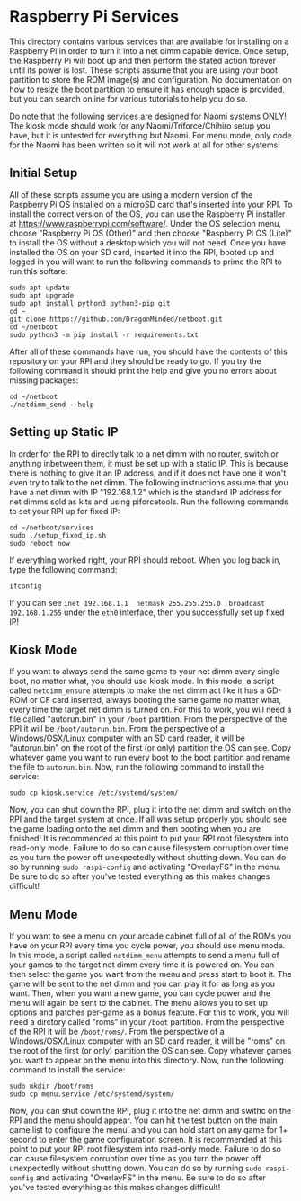 # Raspberry Pi Services

This directory contains various services that are available for installing on a Raspberry Pi in order to turn it into a net dimm capable device. Once setup, the Raspberry Pi will boot up and then perform the stated action forever until its power is lost. These scripts assume that you are using your boot partition to store the ROM image(s) and configuration. No documentation on how to resize the boot partition to ensure it has enough space is provided, but you can search online for various tutorials to help you do so.

Do note that the following services are designed for Naomi systems ONLY! The kiosk mode should work for any Naomi/Triforce/Chihiro setup you have, but it is untested for everything but Naomi. For menu mode, only code for the Naomi has been written so it will not work at all for other systems!

## Initial Setup

All of these scripts assume you are using a modern version of the Raspberry Pi OS installed on a microSD card that's inserted into your RPI. To install the correct version of the OS, you can use the Raspberry Pi installer at <https://www.raspberrypi.com/software/>. Under the OS selection menu, choose "Raspberry Pi OS (Other)" and then choose "Raspberry Pi OS (Lite)" to install the OS without a desktop which you will not need. Once you have installed the OS on your SD card, inserted it into the RPI, booted up and logged in you will want to run the following commands to prime the RPI to run this softare:

```
sudo apt update
sudo apt upgrade
sudo apt install python3 python3-pip git
cd ~
git clone https://github.com/DragonMinded/netboot.git
cd ~/netboot
sudo python3 -m pip install -r requirements.txt
```

After all of these commands have run, you should have the contents of this repository on your RPI and they should be ready to go. If you try the following command it should print the help and give you no errors about missing packages:

```
cd ~/netboot
./netdimm_send --help
```

## Setting up Static IP

In order for the RPI to directly talk to a net dimm with no router, switch or anything inbetween them, it must be set up with a static IP. This is because there is nothing to give it an IP address, and if it does not have one it won't even try to talk to the net dimm. The following instructions assume that you have a net dimm with IP "192.168.1.2" which is the standard IP address for net dimms sold as kits and using piforcetools. Run the following commands to set your RPI up for fixed IP:

```
cd ~/netboot/services
sudo ./setup_fixed_ip.sh
sudo reboot now
```

If everything worked right, your RPI should reboot. When you log back in, type the following command:

```
ifconfig
```

If you can see `inet 192.168.1.1  netmask 255.255.255.0  broadcast 192.168.1.255` under the `eth0` interface, then you successfully set up fixed IP!

## Kiosk Mode

If you want to always send the same game to your net dimm every single boot, no matter what, you should use kiosk mode. In this mode, a script called `netdimm_ensure` attempts to make the net dimm act like it has a GD-ROM or CF card inserted, always booting the same game no matter what, every time the target net dimm is turned on. For this to work, you will need a file called "autorun.bin" in your `/boot` partition. From the perspective of the RPI it will be `/boot/autorun.bin`. From the perspective of a Windows/OSX/Linux computer with an SD card reader, it will be "autorun.bin" on the root of the first (or only) partition the OS can see. Copy whatever game you want to run every boot to the boot partition and rename the file to `autorun.bin`. Now, run the following command to install the service:

```
sudo cp kiosk.service /etc/systemd/system/
```

Now, you can shut down the RPI, plug it into the net dimm and switch on the RPI and the target system at once. If all was setup properly you should see the game loading onto the net dimm and then booting when you are finished! It is recommended at this point to put your RPI root filesystem into read-only mode. Failure to do so can cause filesystem corruption over time as you turn the power off unexpectedly without shutting down. You can do so by running `sudo raspi-config` and activating "OverlayFS" in the menu. Be sure to do so after you've tested everything as this makes changes difficult!

## Menu Mode

If you want to see a menu on your arcade cabinet full of all of the ROMs you have on your RPI every time you cycle power, you should use menu mode. In this mode, a script called `netdimm_menu` attempts to send a menu full of your games to the target net dimm every time it is powered on. You can then select the game you want from the menu and press start to boot it. The game will be sent to the net dimm and you can play it for as long as you want. Then, when you want a new game, you can cycle power and the menu will again be sent to the cabinet. The menu allows you to set up options and patches per-game as a bonus feature. For this to work, you will need a dirctory called "roms" in your `/boot` partition.  From the perspective of the RPI it will be `/boot/roms/`. From the perspective of a Windows/OSX/Linux computer with an SD card reader, it will be "roms" on the root of the first (or only) partition the OS can see. Copy whatever games you want to appear on the menu into this directory. Now, run the following command to install the service:

```
sudo mkdir /boot/roms
sudo cp menu.service /etc/systemd/system/
```

Now, you can shut down the RPI, plug it into the net dimm and swithc on the RPI and the menu should appear. You can hit the test button on the main game list to configure the menu, and you can hold start on any game for 1+ second to enter the game configuration screen. It is recommended at this point to put your RPI root filesystem into read-only mode. Failure to do so can cause filesystem corruption over time as you turn the power off unexpectedly without shutting down. You can do so by running `sudo raspi-config` and activating "OverlayFS" in the menu. Be sure to do so after you've tested everything as this makes changes difficult!
